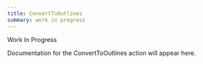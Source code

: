 ```yaml
---
title: ConvertToOutlines
summary: work in progress
---
```


Work In Progress

Documentation for the ConvertToOutlines action will appear here.